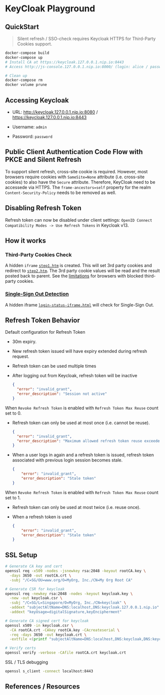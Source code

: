 # KeyCloak Playground

## QuickStart

> Silent refresh / SSO-check requires Keycloak HTTPS for Third-Party Cookies support.

```sh
docker-compose build
docker-compose up
# Install CA at https://keycloak.127.0.0.1.nip.io:8443
# Access http://js-console.127.0.0.1.nip.io:8000/ (login: alice / password)

# Clean up
docker-compose rm
docker volume prune
```

## Accessing Keycloak

* URL: http://keycloak.127.0.0.1.nip.io:8080 / https://keycloak.127.0.0.1.nip.io:8443

* Username: `admin`

* Password: `password`

## Public Client Authentication Code Flow with PKCE and Silent Refresh

To support silent refresh, cross-site cookie is required. However, most browsers require cookies with `SameSite=None` attribute (i.e. cross-site cookies) to also have the `Secure` attribute. Therefore, KeyCloak need to be accessede via HTTPS. The `frame-ancestors=self` property for the realm `Content-Security-Policy` needs to be removed as well.

## Disabling Refresh Token

Refresh token can now be disabled under client settings: `OpenID Connect Compatibility Modes -> Use Refresh Tokens` in Keycloak v13.

## How it works

### Third-Party Cookies Check

A hidden `iframe` [`step1.htm`](https://keycloak.127.0.0.1.nip.io:8443/auth/realms/dev/protocol/openid-connect/3p-cookies/step1.html) is created. This will set 3rd party cookies and redirect to [`step2.htm`](https://keycloak.127.0.0.1.nip.io:8443/auth/realms/dev/protocol/openid-connect/3p-cookies/step2.html). The 3rd party cookie values will be read and the result posted back to parent. See the [limitations](https://www.keycloak.org/docs/latest/securing_apps/#browsers-with-blocked-third-party-cookies) for browsers with blocked third-party cookies.

### [Single-Sign Out Detection](https://www.keycloak.org/docs/latest/securing_apps/#session-status-iframe)

A hidden iframe [`login-status-iframe.html`](https://keycloak.127.0.0.1.nip.io:8443/auth/realms/dev/protocol/openid-connect/login-status-iframe.html) will check for Single-Sign Out.

## Refresh Token Behavior

Default configuration for Refresh Token

* 30m expiry.

* New refresh token issued will have expiry extended during refresh request.

* Refresh token can be used multiple times

* After logging out from Keycloak, refresh token will be inactive

   ```json
   {
     "error": "invalid_grant",
     "error_description": "Session not active"
   }
   ```

When `Revoke Refresh Token` is enabled with `Refresh Token Max Reuse` count set to 0.

* Refresh token can only be used at most once (i.e. cannot be reuse).

   ```json
   {
     "error": "invalid_grant",
     "error_description": "Maximum allowed refresh token reuse exceeded"
   }
   ```

* When a user logs in again and a refresh token is issued, refresh token associated with previous login session becomes stale.

   ```json
   {
       "error": "invalid_grant",
       "error_description": "Stale token"
   }
   ```

When `Revoke Refresh Token` is enabled with `Refresh Token Max Reuse` count set to 1.

* Refresh token can only be used at most twice (i.e. reuse once).

* When a refresh token is used

   ```json
   {
       "error": "invalid_grant",
       "error_description": "Stale token"
   }
   ```

## SSL Setup

```sh
# Generate CA key and cert
openssl req -x509 -nodes -jsnewkey rsa:2048 -keyout rootCA.key \
  -days 3650 -out rootCA.crt \
  -subj "/C=SG/OU=www.org/O=MyOrg, Inc./CN=My Org Root CA"

# Generate CSR for keycloak
openssl req -newkey rsa:2048 -nodes -keyout keycloak.key \
  -new -out keycloak.csr \
  -subj "/C=SG/L=Singapore/O=MyOrg, Inc./CN=keycloak" \
  -addext "subjectAltName=DNS:localhost,DNS:keycloak.127.0.0.1.nip.io" \
  -addext "keyUsage=digitalSignature,keyEncipherment"

# Generate CA signed cert for keycloak
openssl x509 -in keycloak.csr \
  -CA rootCA.crt -CAkey rootCA.key -CAcreateserial \
  -req -days 3650 -out keycloak.crt \
  -extfile <(printf "subjectAltName=DNS:localhost,DNS:keycloak,DNS:keycloak.127.0.0.1.nip.io")

# Verify certs
openssl verify -verbose -CAfile rootCA.crt keycloak.crt
```

SSL / TLS debugging

```sh
openssl s_client -connect localhost:8443
```

## References / Resources
